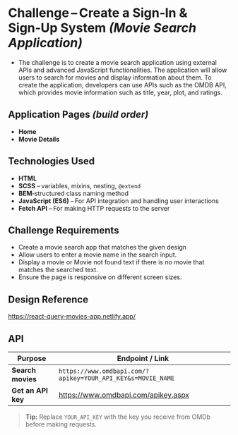 # Challenge – Create a Sign‑In & Sign‑Up System  *(Movie Search Application)*

- The challenge is to create a movie search application using external APIs and advanced JavaScript functionalities. The application will allow users to search for movies and display information about them. To create the application, developers can use APIs such as the OMDB API, which provides movie information such as title, year, plot, and ratings.

## Application Pages&nbsp;*(build order)*

- **Home**
-  **Movie Details**

## Technologies Used

- **HTML**  
- **SCSS** – variables, mixins, nesting, `@extend`  
- **BEM**‑structured class naming method
- **JavaScript (ES6)** – For API integration and handling user interactions
- **Fetch API** – For making HTTP requests to the server

## Challenge Requirements

- Create a movie search app that matches the given design
- Allow users to enter a movie name in the search input.
- Display a movie or Movie not found text if there is no movie that matches the searched text.
- Ensure the page is responsive on different screen sizes.

## Design Reference

<https://react-query-movies-app.netlify.app/>

## API

| Purpose | Endpoint / Link |
|---------|-----------------|
| **Search movies** | ```https://www.omdbapi.com/?apikey=YOUR_API_KEY&s=MOVIE_NAME``` |
| **Get an API key** | <https://www.omdbapi.com/apikey.aspx> |

> **Tip:** Replace `YOUR_API_KEY` with the key you receive from OMDb before making requests.
